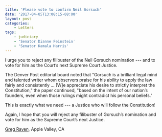 ```yaml
---
title: 'Please vote to confirm Neil Gorsuch'
date: '2017-04-05T13:08:15-08:00'
layout: post
categories:
    - Letters
tags:
    - judiciary
    - 'Senator Dianne Feinstein'
    - 'Senator Kamala Harris'
---
```


I urge you to reject any filibuster of the Neil Gorsuch nomination --- and to vote for him as the Court’s next Supreme Court Justice.

The Denver Post editorial board noted that "Gorsuch is a brilliant legal mind and talented writer whom observers praise for his ability to apply the law fairly and consistently ... \[W\]e appreciate his desire to strictly interpret the Constitution," the paper continued, "based on the intent of our nation’s founders, even when those rulings might contradict his personal beliefs."

This is exactly what we need --- a Justice who will follow the Constitution!

Again, I hope that you will reject any filibuster of Gorsuch’s nomination and vote for him as the Supreme Court’s next Justice.

[Greg Raven](https://www.gregraven.org), Apple Valley, CA